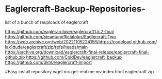 # Eaglercraft-Backup-Repositories-
list of a bunch of reuploads of eaglercraft

https://github.com/eaglerarchive/eaglercraft1.5.2-final
https://github.com/steamunofficialplus/Eaglercraft-Two
https://web.archive.org/web/20221105224156/https://codeload.github.com/lax1dude/eaglercraft/zip/refs/heads/main
https://archive.org/download/eaglercraft-final-release/eaglercraft-final-github.zip
https://github.com/ColdDev/eaglercraft_backup
https://github.com/3kh0/eaglercraft-import

#Easy install repository
wget mc.get-real.me
mv index.html eaglercraft.zip
